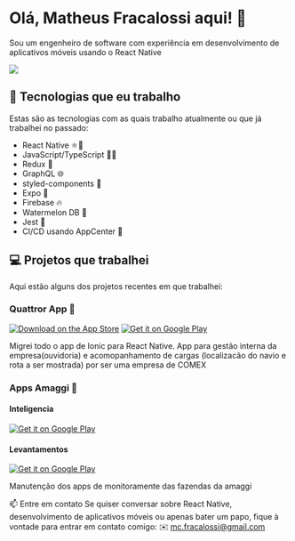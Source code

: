 # Olá, Matheus Fracalossi aqui! 👋
Sou um engenheiro de software com experiência em desenvolvimento de aplicativos móveis usando o React Native

  <a href="https://www.linkedin.com/in/mfracalossi/" target="_blank"><img src="https://img.shields.io/badge/-LinkedIn-0078D4?style=flat&logo=linkedin&logoColor=white" target="_blank"></a> 


## 🚀 Tecnologias que eu trabalho

Estas são as tecnologias com as quais trabalho atualmente ou que já trabalhei no passado:
- React Native ⚛️📱
- JavaScript/TypeScript 🧑‍💻
- Redux 🔄
- GraphQL 🌐
- styled-components 💅
- Expo 📱
- Firebase 🔥
- Watermelon DB 🍉
- Jest 🤡
- CI/CD usando AppCenter 📲

## 💻 Projetos que trabalhei
Aqui estão alguns dos projetos recentes em que trabalhei:

### Quattror App 🚢

[![Download on the App Store](https://img.shields.io/badge/Download-on%20the%20App%20Store-blue)](https://apps.apple.com/br/app/quattror/id1469607292)
[![Get it on Google Play](https://img.shields.io/badge/Get%20it%20on-Google%20Play-green)](https://play.google.com/store/apps/details?id=com.globalsys.quattror&hl=pt_BR&gl=US)

Migrei todo o app de Ionic para React Native. App para gestão interna da empresa(ouvidoria) e acomopanhamento de cargas (localizacão do navio e rota a ser mostrada) por ser uma empresa de COMEX

### Apps Amaggi 🌾

#### Inteligencia
[![Get it on Google Play](https://img.shields.io/badge/Get%20it%20on-Google%20Play-green)](https://play.google.com/store/apps/details?id=com.originar.inteligencia&hl=pt-br)

#### Levantamentos
[![Get it on Google Play](https://img.shields.io/badge/Get%20it%20on-Google%20Play-green)](https://play.google.com/store/apps/details?id=com.originar.levantamentosafra&hl=pt-br)

Manutenção dos apps de monitoramente das fazendas da amaggi

📫 Entre em contato
Se quiser conversar sobre React Native, desenvolvimento de aplicativos móveis ou apenas bater um papo, fique à vontade para entrar em contato comigo:
✉️ mc.fracalossi@gmail.com
